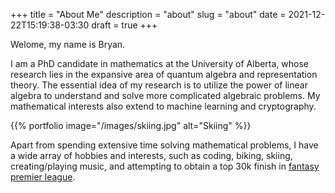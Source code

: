 +++
title = "About Me"
description = "about"
slug = "about"
date = 2021-12-22T15:19:38-03:30
draft = true
+++

Welome, my name is Bryan.

I am a PhD candidate in mathematics at the University of Alberta, whose research lies in the expansive area of quantum algebra and representation theory. The essential idea of my research is to utilize the power of linear algebra to understand and solve more complicated algebraic problems. My mathematical interests also extend to machine learning and cryptography. 

{{% portfolio image="/images/skiing.jpg" alt="Skiing" %}}

Apart from spending extensive time solving mathematical problems, I have a wide array of hobbies and interests, such as coding, biking, skiing, creating/playing music, and attempting to obtain a top 30k finish in [fantasy premier league](https://fantasy.premierleague.com/entry/274160/history).